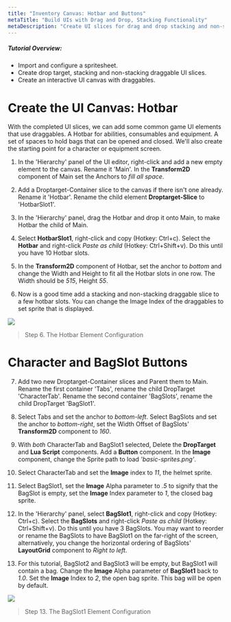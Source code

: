 ```yaml
---
title: "Inventory Canvas: Hotbar and Buttons"
metaTitle: "Build UIs with Drag and Drop, Stacking Functionality"
metaDescription: "Create UI slices for drag and drop stacking and non-stacking elements.  Create an interactive UI canvas with a hotbar and inventory."
---
```


##### Tutorial Overview:
-  Import and configure a spritesheet.
-  Create drop target, stacking and non-stacking draggable UI slices.
-  Create an interactive UI canvas with draggables.

# Create the UI Canvas: Hotbar

With the completed UI slices, we can add some common game UI elements that use draggables.  A Hotbar for abilities, consumables and equipment.  A set of spaces to hold bags that can be opened and closed.  We'll also create the starting point for a character or equipment screen.

1. In the 'Hierarchy' panel of the UI editor, right-click and add a new empty element to the canvas.  Rename it 'Main'.  In the **Transform2D** component of Main set the Anchors to *fill all space*.

2. Add a Droptarget-Container slice to the canvas if there isn't one already. Rename it 'Hotbar'.  Rename the child element **Droptarget-Slice** to 'HotbarSlot1'.

3. In the 'Hierarchy' panel, drag the Hotbar and drop it onto Main, to make Hotbar the child of Main.

4. Select **HotbarSlot1**, right-click and copy (Hotkey: Ctrl+c).  Select the **Hotbar** and right-click *Paste as child* (Hotkey: Ctrl+Shift+v). Do this until you have 10 Hotbar slots.

5. In the **Transform2D** component of Hotbar, set the anchor to *bottom* and change the Width and Height to fit all the Hotbar slots in one row. The Width should be *515*, Height *55*.

6. Now is a good time add a stacking and non-stacking draggable slice to a few hotbar slots.  You can change the Image Index of the draggables to set sprite that is displayed.


<a href="../images/03/drag-10.png">
  <img align="center" src="../images/03/drag-10.png"/>
</a>

> Step 6. The Hotbar Element Configuration

# Character and BagSlot Buttons

7. Add two new Droptarget-Container slices and Parent them to Main.  Rename the first container 'Tabs', rename the child DropTarget 'CharacterTab'.  Rename the second container 'BagSlots', rename the child DropTarget 'BagSlot1'.

8. Select Tabs and set the anchor to *bottom-left*.  Select BagSlots and set the anchor to *bottom-right*, set the Width Offset of BagSlots' **Transform2D** component to *160*.

9. With *both* CharacterTab and BagSlot1 selected, Delete the **DropTarget** and **Lua Script** components. Add a **Button** component.  In the **Image** component, change the Sprite path to load *'basic-sprites.png'*.

10. Select CharacterTab and set the **Image** index to *11*, the helmet sprite.

11. Select BagSlot1, set the **Image** Alpha parameter to *.5* to signify that the BagSlot is empty, set the **Image** Index parameter to *1*, the closed bag sprite.

12. In the 'Hierarchy' panel, select **BagSlot1**, right-click and copy (Hotkey: Ctrl+c).  Select the **BagSlots** and right-click *Paste as child* (Hotkey: Ctrl+Shift+v). Do this until you have 3 BagSlots.  You may want to reorder or rename the BagSlots to have BagSlot1 on the far-right of the screen, alternatively, you change the horizontal ordering of BagSlots' **LayoutGrid** component to *Right to left*.

13. For this tutorial, BagSlot2 and BagSlot3 will be empty, but BagSlot1 will contain a bag.  Change the **Image** Alpha parameter of **BagSlot1** back to *1.0*.  Set the **Image** Index to *2*, the open bag sprite.  This bag will be open by default.

<a href="../images/03/drag-11.png">
  <img align="center" src="../images/03/drag-11.png"/>
</a>

> Step 13. The BagSlot1 Element Configuration
